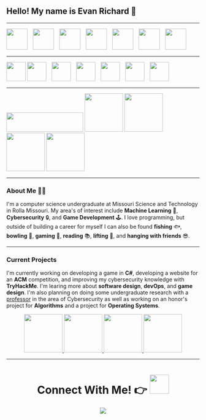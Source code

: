 <!-- PULL BEFORE MAKING CHANGES BECAUSE OF GITHUB ACTION ADDED TO TAKE CARE OF TRYHACK ME BADGE -->
## Hello! My name is Evan Richard 👋
*** 
<!-- LANGUAGES -->
<div>
    <img src=https://upload.wikimedia.org/wikipedia/commons/thumb/1/18/ISO_C%2B%2B_Logo.svg/1200px-ISO_C%2B%2B_Logo.svg.png height='55' style="margin-right: 10px">
    <img src=https://upload.wikimedia.org/wikipedia/commons/thumb/c/c3/Python-logo-notext.svg/1200px-Python-logo-notext.svg.png height='55' style="margin-right: 10px">
    <img src=https://static-00.iconduck.com/assets.00/c-sharp-c-icon-1822x2048-wuf3ijab.png height='55' style="margin-right: 10px"> 
    <img src=https://upload.wikimedia.org/wikipedia/commons/thumb/c/cf/Lua-Logo.svg/1200px-Lua-Logo.svg.png height='55' style="margin-right: 10px">
    <img src=https://cdn.pixabay.com/photo/2017/08/05/11/16/logo-2582748_640.png height='55' style="margin-right: 10px">
    <img src=https://avatars.githubusercontent.com/u/9503099?s=280&v=4 height='55' style="margin-right: 10px">
    <img src=https://cdn-icons-png.flaticon.com/512/919/919826.png height='55' style="margin-right: 10px">
</div>
    
***
<!-- TOOLS -->
<div>
    <img src=https://upload.wikimedia.org/wikipedia/commons/thumb/9/9a/Visual_Studio_Code_1.35_icon.svg/1200px-Visual_Studio_Code_1.35_icon.svg.png height='50' v>
    <img src=https://upload.wikimedia.org/wikipedia/commons/thumb/2/2c/Visual_Studio_Icon_2022.svg/1200px-Visual_Studio_Icon_2022.svg.png height='50' style="margin-right: 10px">
    <img src=https://upload.wikimedia.org/wikipedia/commons/thumb/e/e1/GitLab_logo.svg/2560px-GitLab_logo.svg.png height='50' style="margin-right: 10px">
    <img src=https://upload.wikimedia.org/wikipedia/commons/c/c4/Unity_2021.svg height='50' style="margin-right: 10px">
    <img src=https://static.wikia.nocookie.net/roblox/images/a/a0/Roblox_Studio_Icon_6.svg/revision/latest?cb=20230511025706 height='50' style="margin-right: 10px">
    <img src=https://upload.wikimedia.org/wikipedia/commons/thumb/3/35/Tux.svg/800px-Tux.svg.png height='50' style="margin-right: 10px">
    <img src=https://pbs.twimg.com/profile_images/1630964842197573632/X5VCQoYL_400x400.jpg height='50'>
</div> 

***
<!-- BADGES/STATS -->
<div>
    <img src="https://tryhackme-badges.s3.amazonaws.com/EvanRichard.png?cacheBust=1749257963" width='200' height='50'>
    <img src="https://assets.tryhackme.com/room-badges/ef5f092ff5d589b5db2b4b33ea8c622b.png" width='100'>
    <img src="https://assets.tryhackme.com/room-badges/b79b8f2467229d46c71b4c5746aad4b6.png" width='100'>
    <img src="https://assets.tryhackme.com/room-badges/282aaefd4a95262a5ac5d028fe2f8dce.png" width='100'>
    <img src="https://assets.tryhackme.com/room-badges/387ce97f2ca13cdc0178e6822057a415.png" width="100">
</div>

***

### About **Me** 🙋‍♂️

I'm a computer science undergraduate at Missouri Science and Technology in Rolla Missouri. My area's of interest include **Machine Learning** 🤖, **Cybersecurity** 🔒, and **Game Development** 🕹️. I love programming, but outside of building a career for myself I can also be found **fishing** 🐟, **bowling** 🎳, **gaming** 👾, **reading** 📚, **lifting** 💪, and **hanging with friends** 😎.

***
### Current Projects

I'm currently working on developing a game in **C#**, developing a website for an **ACM** competition, and improving my cybersecurity knowledge with **TryHackMe**. I'm learing more about **software design**, **devOps**, and **game design**. I'm also planning on doing some undergraduate research with a [professor](https://cii.mst.edu/people/members/sanjaymadria/) in the area of Cybersecurity as well as working on an honor's project for **Algorithms** and a project for **Operating Systems**.

<div align='center'>
    <!-- Chess Game -->
    <a href="https://github.com/ERichard007/CSharpChess.git">
        <img src="https://img.itch.zone/aW1nLzE5MzI1ODY2LmdpZg==/original/OjtpdW.gif" height='100'/>
    </a>
    <!-- Personal Website -->
    <a href="https://github.com/ERichard007/PersonalWebsiteACMCompetition.git">
        <img src="https://media4.giphy.com/media/5aUw8GEmLUAULgGdE9/giphy.gif?cid=6c09b952z17xmurpvsmjeb576o6samhtl3bcyeqygbzzjr39&ep=v1_internal_gif_by_id&rid=giphy.gif&ct=s" height='100'/>
    </a>
    <!-- Operating Systems -->
    <a href="https://github.com/ERichard007/CS-3800">
        <img src="https://media0.giphy.com/media/077i6AULCXc0FKTj9s/giphy.gif?cid=6c09b952d5bfjebi3wdqncp1mrumzwtv9z9udmj3ehcl4e6t&ep=v1_gifs_search&rid=giphy.gif&ct=g" height='100'/>
    </a>
    <!-- Algorithms -->
    <a href="https://github.com/ERichard007/CS-2500">
        <img src="https://media.tenor.com/YnP4e9aFUocAAAAM/sort-chart.gif" height='100'/>
    </a>
</div>

***

<div align='center'>
    <h1> Connect With Me! 👉 
        <a href=https://www.linkedin.com/in/evanrichard0>
            <img src=https://upload.wikimedia.org/wikipedia/commons/thumb/8/81/LinkedIn_icon.svg/2048px-LinkedIn_icon.svg.png width="50">
        </a>
    </h1>
    <img src=./Assets/monkey.gif>
</div>











